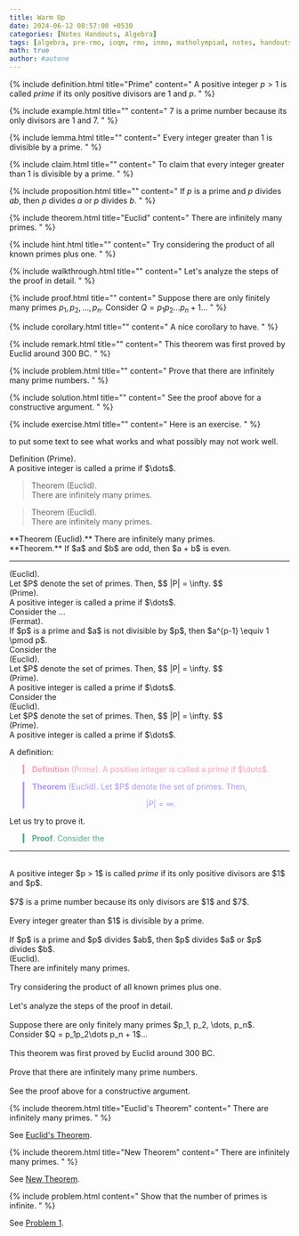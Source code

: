 ```yaml
---
title: Warm Up
date: 2024-06-12 08:57:00 +0530
categories: [Notes Handouts, Algebra]
tags: [algebra, pre-rmo, ioqm, rmo, inmo, matholympiad, notes, handouts, lecturenotes]
math: true
author: #autone
---
```





{% include definition.html title="Prime" content="
  A positive integer $p > 1$ is called <em>prime</em> if its only positive divisors are $1$ and $p$.
" %}

{% include example.html title="" content="
  $7$ is a prime number because its only divisors are $1$ and $7$.
" %}

{% include lemma.html title="" content="
  Every integer greater than $1$ is divisible by a prime.
" %}

{% include claim.html title="" content="
  To claim that every integer greater than $1$ is divisible by a prime.
" %}

{% include proposition.html title="" content="
  If $p$ is a prime and $p$ divides $ab$, then $p$ divides $a$ or $p$ divides $b$.
" %}

{% include theorem.html title="Euclid" content="
  There are infinitely many primes.
" %}

{% include hint.html title="" content="
  Try considering the product of all known primes plus one.
" %}

{% include walkthrough.html title="" content="
  Let's analyze the steps of the proof in detail.
" %}

{% include proof.html title="" content="
  Suppose there are only finitely many primes $p_1, p_2, \dots, p_n$. Consider $Q = p_1p_2\dots p_n + 1$...
" %}

{% include corollary.html title="" content="
  A nice corollary to have.
" %}

{% include remark.html title="" content="
  This theorem was first proved by Euclid around 300 BC.
" %}

{% include problem.html title="" content="
  Prove that there are infinitely many prime numbers.
" %}

{% include solution.html title="" content="
  See the proof above for a constructive argument.
" %}

{% include exercise.html title="" content="
  Here is an exercise.
" %}



to put some text to see what works and what possibly may not work well.

<div class="blockquote-def">
  <span class="def-title">Definition</span>
  <span class="def-context">(Prime).</span>
  <br>
  A positive integer is called a <span class="def-term">prime</span> if $\dots$.
</div>

<blockquote class="blockquote-custom">
  <span class="bq-title">Theorem</span>
  <span class="bq-context">(Euclid).</span>
  <br>
  There are infinitely many <span class="bq-term">primes</span>.
</blockquote>

<blockquote class="blockquote-theorem">
  <span class="bq-title">Theorem</span>
  <span class="bq-context">(Euclid).</span>
  <br>
  There are infinitely many <span class="bq-term">primes</span>.
</blockquote>

<div class="theorem">
**Theorem (Euclid).** There are infinitely many primes.
</div>

<div class="theorem">
**Theorem.** If $a$ and $b$ are odd, then $a + b$ is even.
</div>

---


<div class="math-blocks">

<div class="theorem-block">
  <span class="block-title"></span>
  <span class="block-context">(Euclid).</span>
  <br>
  Let $P$ denote the set of primes. Then,
  $$
  |P| = \infty.
  $$
</div>

<div class="definition-block">
  <span class="block-title"></span>
  <span class="block-context">(Prime).</span>
  <br>
  A positive integer is called a <span class="block-term">prime</span> if $\dots$.
</div>

<div class="proof-block">
  <span class="block-title"></span>
  Consider the ...
</div>

<div class="theorem-block">
  <span class="block-title"></span>
  <span class="block-context">(Fermat).</span>
  <br>
  If $p$ is a prime and $a$ is not divisible by $p$, then $a^{p-1} \equiv 1 \pmod p$.
</div>


<div class="proof-block">
  <span class="block-title"></span> Consider the
</div>

<div class="theorem-block">
  <span class="block-title"></span>
  <span class="block-context">(Euclid).</span>
  <br>
  Let $P$ denote the set of primes. Then,
  $$
  |P| = \infty.
  $$
</div>

<div class="definition-block">
  <span class="block-title"></span>
  <span class="block-context">(Prime).</span>
  <br>
  A positive integer is called a <span class="block-term">prime</span> if $\dots$.
</div>

</div>


<div class="proof-block">
  <span class="block-title"></span> Consider the
</div>

<div class="theorem-block">
  <span class="block-title"></span>
  <span class="block-context">(Euclid).</span>
  <br>
  Let $P$ denote the set of primes. Then,
  $$
  |P| = \infty.
  $$
</div>

<div class="definition-block">
  <span class="block-title"></span>
  <span class="block-context">(Prime).</span>
  <br>
  A positive integer is called a <span class="block-term">prime</span> if $\dots$.
</div>


A definition:
<blockquote style="border-left: 3px solid #f79eb2; color:#f79eb2; margin-bottom:2px">
<b>Definition</b> (Prime). A positive integer is called a <i>prime</i> if $\dots$.
</blockquote>

<blockquote style="border-left: 3px solid #ac95fc; color:#ac95fc; margin-bottom:2px">
<b>Theorem</b> (Euclid). Let $P$ denote the set of primes. Then, 

$$|P| = \infty.$$
</blockquote>

Let us try to prove it.
<blockquote style="border-left: 3px solid #52a88e; color:#52a88e; margin-bottom:2px">
<b>Proof</b>. Consider the
</blockquote>

---

<div class="math-blocks">

<div class="definition-block">
  <span class="block-title"></span>
  <br>
  A positive integer $p > 1$ is called <em>prime</em> if its only positive divisors are $1$ and $p$.
</div>

<div class="example-block">
  <span class="block-title"></span>
  <br>
  $7$ is a prime number because its only divisors are $1$ and $7$.
</div>

<div class="lemma-block">
  <span class="block-title"></span>
  <br>
  Every integer greater than $1$ is divisible by a prime.
</div>

<div class="proposition-block">
  <span class="block-title"></span>
  <br>
  If $p$ is a prime and $p$ divides $ab$, then $p$ divides $a$ or $p$ divides $b$.
</div>

<div class="theorem-block">
  <span class="block-title"></span>
  <span class="block-context">(Euclid).</span>
  <br>
  There are infinitely many primes.
</div>

<div class="hint-block">
  <span class="block-title"></span>
  <br>
  Try considering the product of all known primes plus one.
</div>

<div class="walkthrough-block">
  <span class="block-title"></span>
  <br>
  Let's analyze the steps of the proof in detail.
</div>

<div class="proof-block">
  <span class="block-title"></span>
  <br>
  Suppose there are only finitely many primes $p_1, p_2, \dots, p_n$. Consider $Q = p_1p_2\dots p_n + 1$...
</div>

<div class="remark-block">
  <span class="block-title"></span>
  <br>
  This theorem was first proved by Euclid around 300 BC.
</div>

<div class="problem-block">
  <span class="block-title"></span>
  <br>
  Prove that there are infinitely many prime numbers.
</div>

<div class="solution-block">
  <span class="block-title"></span>
  <br>
  See the proof above for a constructive argument.
</div>

</div>


{% include theorem.html title="Euclid's Theorem" content="
There are infinitely many primes.
" %}

See [Euclid's Theorem](#euclid-s-theorem-posts-warmup).


{% include theorem.html title="New Theorem" content="
There are infinitely many primes.
" %}

See [New Theorem](#new-theorem-posts-warmup).



{% include problem.html content="
Show that the number of primes is infinite.
" %}

See [Problem 1](#problem-posts-warmup).